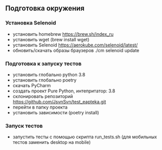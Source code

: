 ## Подготовка окружения

### Установка Selenoid
- установить homebrew https://brew.sh/index_ru
- установить wget (brew install wget)
- установить Selenoid https://aerokube.com/selenoid/latest/
- обновить/скачать образы браузеров ./cm selenoid update

### Подготовка к запуску тестов
- установить глобально python 3.8
- установить глобально poetry
- скачать PyCharm
- создать проект Pure Python, интепритатор: 3.8
- склонировать репозиторий https://github.com/JsvnSvn/test_eapteka.git
- перейти в папку проекта
- установить зависимости (poetry install)
  
### Запуск тестов
- запустить тесты с помощью скрипта run_tests.sh (для мобильных тестов заменить desktop на mobile)


